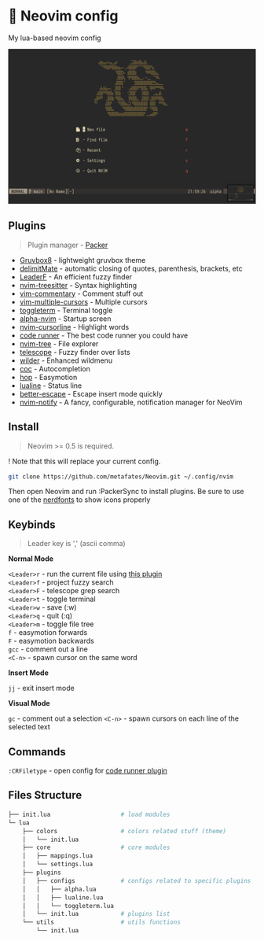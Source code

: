 # 📝 Neovim config

My lua-based neovim config

![screenshot](./screenshots/1.png)

## Plugins

> Plugin manager - [Packer](https://github.com/wbthomason/packer.nvim)

-   [Gruvbox8](https://github.com/lifepillar/vim-gruvbox8) - lightweight gruvbox theme
-   [delimitMate](https://github.com/Raimondi/delimitMate) - automatic closing of quotes, parenthesis, brackets, etc
-   [LeaderF](https://github.com/Yggdroot/LeaderF) - An efficient fuzzy finder
-   [nvim-treesitter](https://github.com/nvim-treesitter/nvim-treesitter) - Syntax highlighting
-   [vim-commentary](https://github.com/tpope/vim-commentary) - Comment stuff out
-   [vim-multiple-cursors](https://github.com/terryma/vim-multiple-cursors) - Multiple cursors
-   [toggleterm](https://github.com/akinsho/toggleterm.nvim) - Terminal toggle
-   [alpha-nvim](https://github.com/goolord/alpha-nvim) - Startup screen
-   [nvim-cursorline](https://github.com/yamatsum/nvim-cursorline) - Highlight words
-   [code runner](https://github.com/CRAG666/code_runner.nvim) - The best code runner you could have
-   [nvim-tree](https://github.com/kyazdani42/nvim-tree.lua) - File explorer
-   [telescope](https://github.com/nvim-telescope/telescope.nvim) - Fuzzy finder over lists
-   [wilder](https://github.com/gelguy/wilder.nvim) - Enhanced wildmenu
-   [coc](https://github.com/neoclide/coc.nvim) - Autocompletion
-   [hop](https://github.com/phaazon/hop.nvim) - Easymotion
-   [lualine](https://github.com/nvim-lualine/lualine.nvim) - Status line
-   [better-escape](https://github.com/max397574/better-escape.nvim) - Escape insert mode quickly
-   [nvim-notify](https://github.com/rcarriga/nvim-notify) - A fancy, configurable, notification manager for NeoVim

## Install

> Neovim >= 0.5 is required.

! Note that this will replace your current config.

```bash
git clone https://github.com/metafates/Neovim.git ~/.config/nvim
```

Then open Neovim and run :PackerSync to install plugins.
Be sure to use one of the [nerdfonts](https://github.com/ryanoasis/nerd-fonts) to show icons properly

## Keybinds

> Leader key is ',' (ascii comma)

**Normal Mode**

`<Leader>r` - run the current file using [this plugin](https://github.com/CRAG666/code_runner.nvim)\
`<Leader>f` - project fuzzy search\
`<Leader>F` - telescope grep search\
`<Leader>t` - toggle terminal\
`<Leader>w` - save (:w)\
`<Leader>q` - quit (:q)\
`<Leader>m` - toggle file tree\
`f` - easymotion forwards\
`F` - easymotion backwards\
`gcc` - comment out a line\
`<C-n>` - spawn cursor on the same word

**Insert Mode**

`jj` - exit insert mode

**Visual Mode**

`gc` - comment out a selection
`<C-n>` - spawn cursors on each line of the selected text

## Commands

`:CRFiletype` - open config for [code runner plugin](https://github.com/CRAG666/code_runner.nvim)

## Files Structure

```bash
├── init.lua                    # load modules
└─ lua
    ├── colors                  # colors related stuff (theme)
    │   └── init.lua  
    ├── core                    # core modules
    │   ├── mappings.lua
    │   └── settings.lua
    ├── plugins
    │   ├── configs             # configs related to specific plugins
    │   │   ├── alpha.lua
    │   │   ├── lualine.lua
    │   │   └── toggleterm.lua
    │   └── init.lua            # plugins list
    └── utils                   # utils functions
        └── init.lua
```
